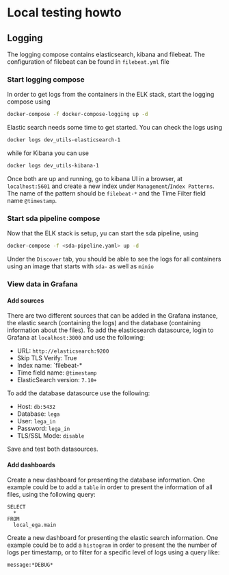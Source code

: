 # Local testing howto

## Logging
The logging compose contains elasticsearch, kibana and filebeat. The configuration of filebeat can be found in `filebeat.yml` file

### Start logging compose
In order to get logs from the containers in the ELK stack, start the logging compose using
```sh
docker-compose -f docker-compose-logging up -d
```
Elastic search needs some time to get started. You can check the logs using
```sh
docker logs dev_utils-elasticsearch-1
```
while for Kibana you can use
```sh
docker logs dev_utils-kibana-1
```
Once both are up and running, go to kibana UI in a browser, at `localhost:5601` and create a new index under `Management`/`Index Patterns`. The name of the pattern should be `filebeat-*` and the Time Filter field name `@timestamp`.

### Start sda pipeline compose
Now that the ELK stack is setup, yu can start the sda pipeline, using
```sh
docker-compose -f <sda-pipeline.yaml> up -d
```

Under the `Discover` tab, you should be able to see the logs for all containers using an image that starts with `sda-` as well as `minio`


### View data in Grafana

#### Add sources
There are two different sources that can be added in the Grafana instance, the elastic search (containing the logs) and the database (containing information about the files).
To add the elasticsearch datasource, login to Grafana at `localhost:3000` and use the following:
- URL: `http://elasticsearch:9200`
- Skip TLS Verify: True
- Index name: `filebeat-*
- Time field name: `@timestamp`
- ElasticSearch version: `7.10+`

To add the database datasource use the following:
- Host: `db:5432`
- Database: `lega`
- User: `lega_in`
- Password: `lega_in`
- TLS/SSL Mode: `disable`

Save and test both datasources.

#### Add dashboards
Create a new dashboard for presenting the database information. One example could be to add a `table` in order to present the information of all files, using the following query:
```postgres
SELECT
  *
FROM
  local_ega.main
```

Create a new dashboard for presenting the elastic search information. One example could be to add a `histogram` in order to present the the number of logs per timestamp, 
or to filter for a specific level of logs using a query like:
```sh
message:*DEBUG*
```


